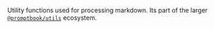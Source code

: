 Utility functions used for processing markdown. Its part of the larger [`@promptbook/utils`](https://www.npmjs.com/package/@promptbook/utils) ecosystem.
